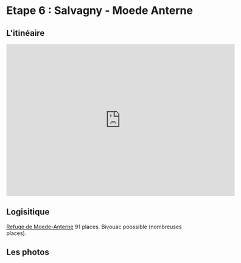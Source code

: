 # Etape 6 : Salvagny - Moede Anterne

## L'itinéaire
<iframe width="600" height="400" frameborder="0" scrolling="no" marginheight="0" marginwidth="0" sandbox="allow-forms allow-scripts allow-same-origin" src="https://www.geoportail.gouv.fr/embed/visu.html?c=6.770687509754396,46.01006587967268&z=13&l0=ORTHOIMAGERY.ORTHOPHOTOS::GEOPORTAIL:OGC:WMTS(0;h)&l1=n_vent_iso_l(0;h)&l2=GEOGRAPHICALGRIDSYSTEMS.MAPS.SCAN25TOUR.CV::GEOPORTAIL:OGC:WMTS(1)&l3=GEOGRAPHICALGRIDSYSTEMS.MAPS::GEOPORTAIL:OGC:WMTS(0;h)&d4=4850573(1)&permalink=yes" allowfullscreen></iframe>


## Logisitique

[Refuge de Moede-Anterne](https://www.monrefugepaysdumontblanc.com/fr/il4-refuge_i48796-refuge-moede-anterne.aspx)
91 places. Bivouac poossible (nombreuses places).




## Les photos